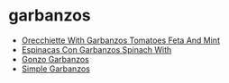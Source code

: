# garbanzos

 * [Orecchiette With Garbanzos Tomatoes Feta And Mint](index/o/orecchiette-with-garbanzos-tomatoes-feta-and-mint-232564.json)
 * [Espinacas Con Garbanzos Spinach With](index/e/espinacas-con-garbanzos-spinach-with.json)
 * [Gonzo Garbanzos](index/g/gonzo-garbanzos.json)
 * [Simple Garbanzos](index/s/simple-garbanzos.json)
